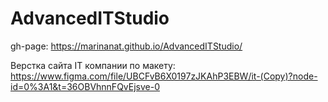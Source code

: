# AdvancedITStudio

gh-page:  https://marinanat.github.io/AdvancedITStudio/

Верстка сайта IT компании по макету: https://www.figma.com/file/UBCFvB6X0197zJKAhP3EBW/it-(Copy)?node-id=0%3A1&t=36OBVhnnFQvEjsve-0
